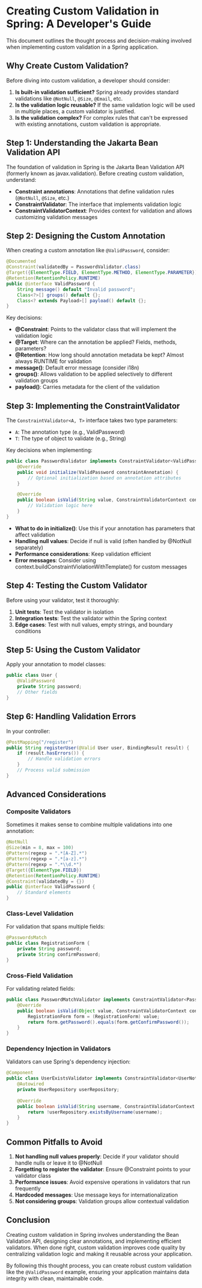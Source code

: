 # Creating Custom Validation in Spring: A Developer's Guide

This document outlines the thought process and decision-making involved when implementing custom validation in a Spring application.

## Why Create Custom Validation?

Before diving into custom validation, a developer should consider:

1. **Is built-in validation sufficient?** Spring already provides standard validations like `@NotNull`, `@Size`, `@Email`, etc.
2. **Is the validation logic reusable?** If the same validation logic will be used in multiple places, a custom validator is justified.
3. **Is the validation complex?** For complex rules that can't be expressed with existing annotations, custom validation is appropriate.

## Step 1: Understanding the Jakarta Bean Validation API

The foundation of validation in Spring is the Jakarta Bean Validation API (formerly known as javax.validation). Before creating custom validation, understand:

- **Constraint annotations**: Annotations that define validation rules (`@NotNull`, `@Size`, etc.)
- **ConstraintValidator**: The interface that implements validation logic
- **ConstraintValidatorContext**: Provides context for validation and allows customizing validation messages

## Step 2: Designing the Custom Annotation

When creating a custom annotation like `@ValidPassword`, consider:

```java
@Documented
@Constraint(validatedBy = PasswordValidator.class)
@Target({ElementType.FIELD, ElementType.METHOD, ElementType.PARAMETER})
@Retention(RetentionPolicy.RUNTIME)
public @interface ValidPassword {
    String message() default "Invalid password";
    Class<?>[] groups() default {};
    Class<? extends Payload>[] payload() default {};
}
```

Key decisions:
- **@Constraint**: Points to the validator class that will implement the validation logic
- **@Target**: Where can the annotation be applied? Fields, methods, parameters?
- **@Retention**: How long should annotation metadata be kept? Almost always RUNTIME for validation
- **message()**: Default error message (consider i18n)
- **groups()**: Allows validation to be applied selectively to different validation groups
- **payload()**: Carries metadata for the client of the validation

## Step 3: Implementing the ConstraintValidator

The `ConstraintValidator<A, T>` interface takes two type parameters:
- `A`: The annotation type (e.g., ValidPassword)
- `T`: The type of object to validate (e.g., String)

Key decisions when implementing:

```java
public class PasswordValidator implements ConstraintValidator<ValidPassword, String> {
    @Override
    public void initialize(ValidPassword constraintAnnotation) {
        // Optional initialization based on annotation attributes
    }

    @Override
    public boolean isValid(String value, ConstraintValidatorContext context) {
        // Validation logic here
    }
}
```

- **What to do in initialize()**: Use this if your annotation has parameters that affect validation
- **Handling null values**: Decide if null is valid (often handled by @NotNull separately)
- **Performance considerations**: Keep validation efficient
- **Error messages**: Consider using context.buildConstraintViolationWithTemplate() for custom messages

## Step 4: Testing the Custom Validator

Before using your validator, test it thoroughly:

1. **Unit tests**: Test the validator in isolation
2. **Integration tests**: Test the validator within the Spring context
3. **Edge cases**: Test with null values, empty strings, and boundary conditions

## Step 5: Using the Custom Validator

Apply your annotation to model classes:

```java
public class User {
    @ValidPassword
    private String password;
    // Other fields
}
```

## Step 6: Handling Validation Errors

In your controller:

```java
@PostMapping("/register")
public String registerUser(@Valid User user, BindingResult result) {
    if (result.hasErrors()) {
        // Handle validation errors
    }
    // Process valid submission
}
```

## Advanced Considerations

### Composite Validators

Sometimes it makes sense to combine multiple validations into one annotation:

```java
@NotNull
@Size(min = 8, max = 100)
@Pattern(regexp = ".*[A-Z].*")
@Pattern(regexp = ".*[a-z].*")
@Pattern(regexp = ".*\\d.*")
@Target({ElementType.FIELD})
@Retention(RetentionPolicy.RUNTIME)
@Constraint(validatedBy = {})
public @interface ValidPassword {
    // Standard elements
}
```

### Class-Level Validation

For validation that spans multiple fields:

```java
@PasswordsMatch
public class RegistrationForm {
    private String password;
    private String confirmPassword;
}
```

### Cross-Field Validation

For validating related fields:

```java
public class PasswordMatchValidator implements ConstraintValidator<PasswordsMatch, Object> {
    @Override
    public boolean isValid(Object value, ConstraintValidatorContext context) {
        RegistrationForm form = (RegistrationForm) value;
        return form.getPassword().equals(form.getConfirmPassword());
    }
}
```

### Dependency Injection in Validators

Validators can use Spring's dependency injection:

```java
@Component
public class UserExistsValidator implements ConstraintValidator<UserNotExists, String> {
    @Autowired
    private UserRepository userRepository;
    
    @Override
    public boolean isValid(String username, ConstraintValidatorContext context) {
        return !userRepository.existsByUsername(username);
    }
}
```

## Common Pitfalls to Avoid

1. **Not handling null values properly**: Decide if your validator should handle nulls or leave it to @NotNull
2. **Forgetting to register the validator**: Ensure @Constraint points to your validator class
3. **Performance issues**: Avoid expensive operations in validators that run frequently
4. **Hardcoded messages**: Use message keys for internationalization
5. **Not considering groups**: Validation groups allow contextual validation

## Conclusion

Creating custom validation in Spring involves understanding the Bean Validation API, designing clear annotations, and implementing efficient validators. When done right, custom validation improves code quality by centralizing validation logic and making it reusable across your application.

By following this thought process, you can create robust custom validation like the `@ValidPassword` example, ensuring your application maintains data integrity with clean, maintainable code.
